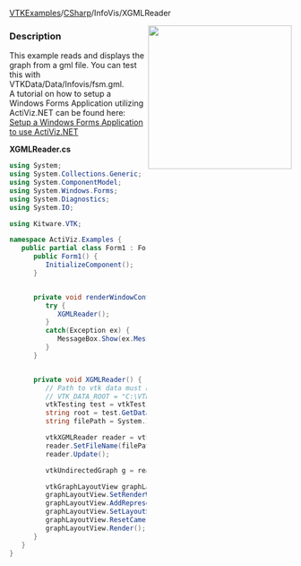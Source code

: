 [VTKExamples](Home)/[CSharp](CSharp)/InfoVis/XGMLReader

<img align="right" src="https://github.com/lorensen/VTKExamples/raw/master/Testing/Baseline/InfoVis/TestXGMLReader.png" width="256" />

### Description
This example reads and displays the graph from a gml file. You can test this with VTKData/Data/Infovis/fsm.gml.<br />
A tutorial on how to setup a Windows Forms Application utilizing ActiViz.NET can be found here: [Setup a Windows Forms Application to use ActiViz.NET](http://www.vtk.org/Wiki/VTK/CSharp/ActiViz.NET)

**XGMLReader.cs**
```csharp
using System;
using System.Collections.Generic;
using System.ComponentModel;
using System.Windows.Forms;
using System.Diagnostics;
using System.IO;

using Kitware.VTK;

namespace ActiViz.Examples {
   public partial class Form1 : Form {
      public Form1() {
         InitializeComponent();
      }


      private void renderWindowControl1_Load(object sender, EventArgs e) {
         try {
            XGMLReader();
         }
         catch(Exception ex) {
            MessageBox.Show(ex.Message, "Exception", MessageBoxButtons.OK);
         }
      }


      private void XGMLReader() {
         // Path to vtk data must be set as an environment variable
         // VTK_DATA_ROOT = "C:\VTK\vtkdata-5.8.0"
         vtkTesting test = vtkTesting.New();
         string root = test.GetDataRoot();
         string filePath = System.IO.Path.Combine(root, @"Data\Infovis\fsm.gml");

         vtkXGMLReader reader = vtkXGMLReader.New();
         reader.SetFileName(filePath);
         reader.Update();

         vtkUndirectedGraph g = reader.GetOutput();

         vtkGraphLayoutView graphLayoutView = vtkGraphLayoutView.New();
         graphLayoutView.SetRenderWindow(renderWindowControl1.RenderWindow);
         graphLayoutView.AddRepresentationFromInput(g);
         graphLayoutView.SetLayoutStrategy("Simple 2D");
         graphLayoutView.ResetCamera();
         graphLayoutView.Render();
      }
   }
}
```
